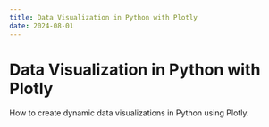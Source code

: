 ```yaml
---
title: Data Visualization in Python with Plotly
date: 2024-08-01
---
```


# Data Visualization in Python with Plotly

How to create dynamic data visualizations in Python using Plotly.
